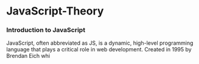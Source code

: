 # JavaScript-Theory



### Introduction to JavaScript

JavaScript, often abbreviated as JS, is a dynamic, high-level programming language that plays a critical role in web development. Created in 1995 by Brendan Eich whi